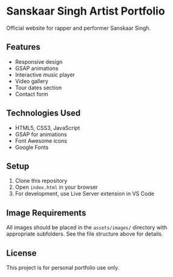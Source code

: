 # Sanskaar Singh Artist Portfolio

Official website for rapper and performer Sanskaar Singh.

## Features
- Responsive design
- GSAP animations
- Interactive music player
- Video gallery
- Tour dates section
- Contact form

## Technologies Used
- HTML5, CSS3, JavaScript
- GSAP for animations
- Font Awesome icons
- Google Fonts

## Setup
1. Clone this repository
2. Open `index.html` in your browser
3. For development, use Live Server extension in VS Code

## Image Requirements
All images should be placed in the `assets/images/` directory with appropriate subfolders. See the file structure above for details.

## License
This project is for personal portfolio use only.